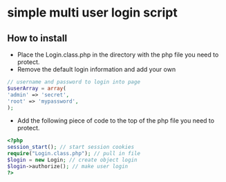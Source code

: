 simple multi user login script
==============================

How to install
--------------

* Place the Login.class.php in the directory with the php file you need to protect.
* Remove the default login information and add your own

````php
// username and password to login into page
$userArray = array(
'admin' => 'secret',
'root' => 'mypassword',
);
````

* Add the following piece of code to the top of the php file you need to protect.

````php
<?php
session_start(); // start session cookies
require("Login.class.php"); // pull in file
$login = new Login; // create object login
$login->authorize(); // make user login
?>
````